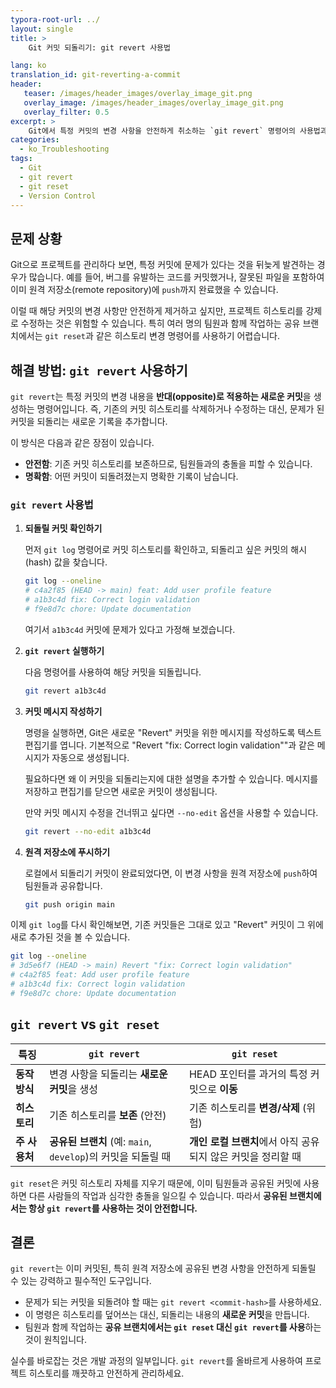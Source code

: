 ```yaml
---
typora-root-url: ../
layout: single
title: >
    Git 커밋 되돌리기: git revert 사용법

lang: ko
translation_id: git-reverting-a-commit
header:
   teaser: /images/header_images/overlay_image_git.png
   overlay_image: /images/header_images/overlay_image_git.png
   overlay_filter: 0.5
excerpt: >
    Git에서 특정 커밋의 변경 사항을 안전하게 취소하는 `git revert` 명령어의 사용법과 `git reset`과의 차이점을 알아봅니다.
categories:
  - ko_Troubleshooting
tags:
  - Git
  - git revert
  - git reset
  - Version Control
---
```


## 문제 상황

Git으로 프로젝트를 관리하다 보면, 특정 커밋에 문제가 있다는 것을 뒤늦게 발견하는 경우가 많습니다. 예를 들어, 버그를 유발하는 코드를 커밋했거나, 잘못된 파일을 포함하여 이미 원격 저장소(remote repository)에 `push`까지 완료했을 수 있습니다.

이럴 때 해당 커밋의 변경 사항만 안전하게 제거하고 싶지만, 프로젝트 히스토리를 강제로 수정하는 것은 위험할 수 있습니다. 특히 여러 명의 팀원과 함께 작업하는 공유 브랜치에서는 `git reset`과 같은 히스토리 변경 명령어를 사용하기 어렵습니다.

## 해결 방법: `git revert` 사용하기

`git revert`는 특정 커밋의 변경 내용을 **반대(opposite)로 적용하는 새로운 커밋**을 생성하는 명령어입니다. 즉, 기존의 커밋 히스토리를 삭제하거나 수정하는 대신, 문제가 된 커밋을 되돌리는 새로운 기록을 추가합니다.

이 방식은 다음과 같은 장점이 있습니다.
- **안전함**: 기존 커밋 히스토리를 보존하므로, 팀원들과의 충돌을 피할 수 있습니다.
- **명확함**: 어떤 커밋이 되돌려졌는지 명확한 기록이 남습니다.

### `git revert` 사용법

1.  **되돌릴 커밋 확인하기**

    먼저 `git log` 명령어로 커밋 히스토리를 확인하고, 되돌리고 싶은 커밋의 해시(hash) 값을 찾습니다.

    ```bash
    git log --oneline
    # c4a2f85 (HEAD -> main) feat: Add user profile feature
    # a1b3c4d fix: Correct login validation
    # f9e8d7c chore: Update documentation
    ```
    여기서 `a1b3c4d` 커밋에 문제가 있다고 가정해 보겠습니다.

2.  **`git revert` 실행하기**

    다음 명령어를 사용하여 해당 커밋을 되돌립니다.

    ```bash
    git revert a1b3c4d
    ```

3.  **커밋 메시지 작성하기**

    명령을 실행하면, Git은 새로운 "Revert" 커밋을 위한 메시지를 작성하도록 텍스트 편집기를 엽니다. 기본적으로 "Revert "fix: Correct login validation""과 같은 메시지가 자동으로 생성됩니다.
    
    필요하다면 왜 이 커밋을 되돌리는지에 대한 설명을 추가할 수 있습니다. 메시지를 저장하고 편집기를 닫으면 새로운 커밋이 생성됩니다.

    만약 커밋 메시지 수정을 건너뛰고 싶다면 `--no-edit` 옵션을 사용할 수 있습니다.
    ```bash
    git revert --no-edit a1b3c4d
    ```

4.  **원격 저장소에 푸시하기**

    로컬에서 되돌리기 커밋이 완료되었다면, 이 변경 사항을 원격 저장소에 `push`하여 팀원들과 공유합니다.

    ```bash
    git push origin main
    ```

이제 `git log`를 다시 확인해보면, 기존 커밋들은 그대로 있고 "Revert" 커밋이 그 위에 새로 추가된 것을 볼 수 있습니다.

```bash
git log --oneline
# 3d5e6f7 (HEAD -> main) Revert "fix: Correct login validation"
# c4a2f85 feat: Add user profile feature
# a1b3c4d fix: Correct login validation
# f9e8d7c chore: Update documentation
```

## `git revert` vs `git reset`

| 특징 | `git revert` | `git reset` |
| --- | --- | --- |
| **동작 방식** | 변경 사항을 되돌리는 **새로운 커밋**을 생성 | HEAD 포인터를 과거의 특정 커밋으로 **이동** |
| **히스토리** | 기존 히스토리를 **보존** (안전) | 기존 히스토리를 **변경/삭제** (위험) |
| **주 사용처** | **공유된 브랜치** (예: `main`, `develop`)의 커밋을 되돌릴 때 | **개인 로컬 브랜치**에서 아직 공유되지 않은 커밋을 정리할 때 |

`git reset`은 커밋 히스토리 자체를 지우기 때문에, 이미 팀원들과 공유된 커밋에 사용하면 다른 사람들의 작업과 심각한 충돌을 일으킬 수 있습니다. 따라서 **공유된 브랜치에서는 항상 `git revert`를 사용하는 것이 안전합니다.**

## 결론

`git revert`는 이미 커밋된, 특히 원격 저장소에 공유된 변경 사항을 안전하게 되돌릴 수 있는 강력하고 필수적인 도구입니다.

-   문제가 되는 커밋을 되돌려야 할 때는 `git revert <commit-hash>`를 사용하세요.
-   이 명령은 히스토리를 덮어쓰는 대신, 되돌리는 내용의 **새로운 커밋**을 만듭니다.
-   팀원과 함께 작업하는 **공유 브랜치에서는 `git reset` 대신 `git revert`를 사용**하는 것이 원칙입니다.

실수를 바로잡는 것은 개발 과정의 일부입니다. `git revert`를 올바르게 사용하여 프로젝트 히스토리를 깨끗하고 안전하게 관리하세요.
